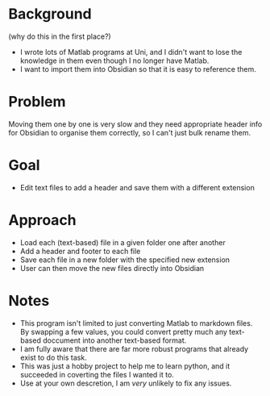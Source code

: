 # Background
(why do this in the first place?)
- I wrote lots of Matlab programs at Uni, and I didn't want to lose the knowledge in them even though I no longer have Matlab.
- I want to import them into Obsidian so that it is easy to reference them.

# Problem
Moving them one by one is very slow and they need appropriate header info for Obsidian to organise them correctly, so I can't just bulk rename them.

# Goal 
- Edit text files to add a header and save them with a different extension

# Approach
- Load each (text-based) file in a given folder one after another
- Add a header and footer to each file
- Save each file in a new folder with the specified new extension
- User can then move the new files directly into Obsidian

# Notes
- This program isn't limited to just converting Matlab to markdown files. By swapping a few values, you could convert pretty much any text-based doccument into another text-based format.
- I am fully aware that there are far more robust programs that already exist to do this task.
- This was just a hobby project to help me to learn python, and it succeeded in coverting the files I wanted it to.
- Use at your own descretion, I am _very_ unlikely to fix any issues.
